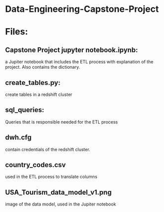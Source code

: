# Data-Engineering-Capstone-Project

# Files:

## Capstone Project jupyter notebook.ipynb:
a Jupiter notebook that includes the ETL process with explanation of the project. Also contains the dictionary.

## create_tables.py:
create tables in a redshift cluster

## sql_queries:
Queries that is responsible needed for the ETL process

## dwh.cfg
contain credentials of the redshift cluster.

## country_codes.csv
used in the ETL process to translate columns

## USA_Tourism_data_model_v1.png
image of the data model, used in the Jupiter notebook
